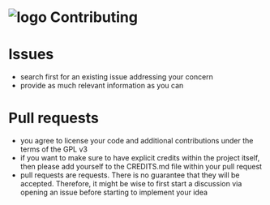 ![logo](https://raw.githubusercontent.com/yafp/monoto/master/images/logo/monotoLogoBlack.png) Contributing
==========

# Issues
* search first for an existing issue addressing your concern
* provide as much relevant information as you can

# Pull requests
* you agree to license your code and additional contributions under the terms of the GPL v3
* if you want to make sure to have explicit credits within the project itself, then please add yourself to the CREDITS.md file within your pull request
* pull requests are requests. There is no guarantee that they will be accepted. Therefore, it might be wise to first start a discussion via opening an issue before starting to implement your idea
